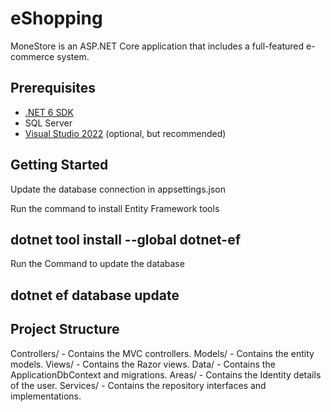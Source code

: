 # eShopping

MoneStore is an ASP.NET Core application that includes a full-featured e-commerce system.

## Prerequisites

- [.NET 6 SDK](https://dotnet.microsoft.com/download/dotnet/6.0)
- SQL Server
- [Visual Studio 2022](https://visualstudio.microsoft.com/vs/) (optional, but recommended)

## Getting Started

Update the database connection in appsettings.json

Run the command to install Entity Framework tools
## dotnet tool install --global dotnet-ef
Run the Command to update the database
## dotnet ef database update

## Project Structure
Controllers/ - Contains the MVC controllers.
Models/ - Contains the entity models.
Views/ - Contains the Razor views.
Data/ - Contains the ApplicationDbContext and migrations.
Areas/ - Contains the Identity details of the user.
Services/ - Contains the repository interfaces and implementations.






